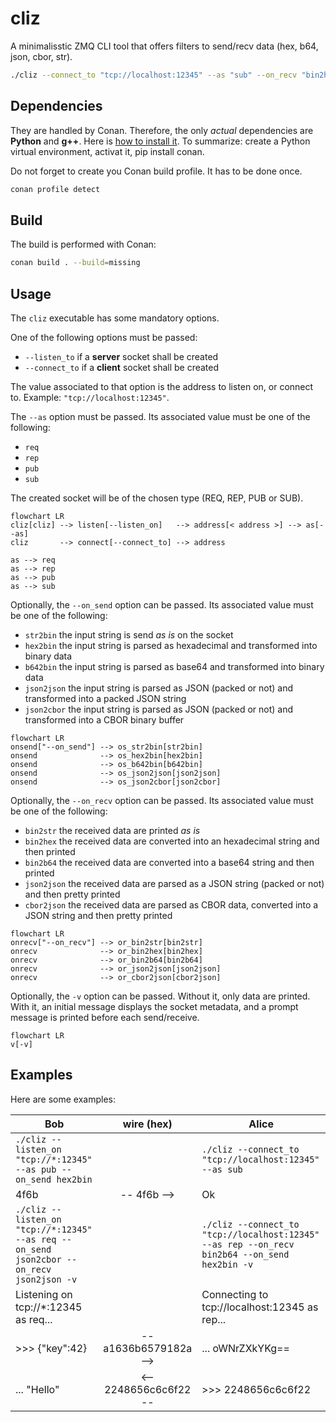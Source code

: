 # cliz

A minimalisstic ZMQ CLI tool that offers filters to send/recv data (hex, b64, json, cbor, str).

```bash
./cliz --connect_to "tcp://localhost:12345" --as "sub" --on_recv "bin2hex"
```

## Dependencies

They are handled by Conan. Therefore, the only *actual* dependencies are **Python** and **g++**. Here is [how to install it](https://docs.conan.io/1/installation.html#install-with-pip-recommended). To summarize: create a Python virtual environment, activat it, pip install conan.

Do not forget to create you Conan build profile. It has to be done once.

```bash
conan profile detect
```

## Build

The build is performed with Conan:

```bash
conan build . --build=missing
```

## Usage

The `cliz` executable has some mandatory options.

One of the following options must be passed:

* `--listen_to` if a **server** socket shall be created
* `--connect_to` if a **client** socket shall be created

The value associated to that option is the address to listen on, or connect to. Example: `"tcp://localhost:12345"`.

The `--as` option must be passed. Its associated value must be one of the following:

* `req`
* `rep`
* `pub`
* `sub`

The created socket will be of the chosen type (REQ, REP, PUB or SUB).

```mermaid
flowchart LR
cliz[cliz] --> listen[--listen_on]   --> address[< address >] --> as[--as]
cliz       --> connect[--connect_to] --> address

as --> req
as --> rep
as --> pub
as --> sub
```

Optionally, the `--on_send` option can be passed. Its associated value must be one of the following:

* `str2bin` the input string is send *as is* on the socket
* `hex2bin` the input string is parsed as hexadecimal and transformed into binary data
* `b642bin` the input string is parsed as base64 and transformed into binary data
* `json2json` the input string is parsed as JSON (packed or not) and transformed into a packed JSON string
* `json2cbor` the input string is parsed as JSON (packed or not) and transformed into a CBOR binary buffer

```mermaid
flowchart LR
onsend["--on_send"] --> os_str2bin[str2bin]
onsend              --> os_hex2bin[hex2bin]
onsend              --> os_b642bin[b642bin]
onsend              --> os_json2json[json2json]
onsend              --> os_json2cbor[json2cbor]
```

Optionally, the `--on_recv` option can be passed. Its associated value must be one of the following:

* `bin2str` the received data are printed *as is*
* `bin2hex` the received data are converted into an hexadecimal string and then printed
* `bin2b64` the received data are converted into a base64 string and then printed
* `json2json` the received data are parsed as a JSON string (packed or not) and then pretty printed
* `cbor2json` the received data are parsed as CBOR data, converted into a JSON string and then pretty printed

```mermaid
flowchart LR
onrecv["--on_recv"] --> or_bin2str[bin2str]
onrecv              --> or_bin2hex[bin2hex]
onrecv              --> or_bin2b64[bin2b64]
onrecv              --> or_json2json[json2json]
onrecv              --> or_cbor2json[cbor2json]
```

Optionally, the `-v` option can be passed. Without it, only data are printed. With it, an initial message displays the socket metadata, and a prompt message is printed before each send/receive.

```mermaid
flowchart LR
v[-v]
```

## Examples

Here are some examples:


| Bob                                                                                      |      wire (hex)      | Alice                                                                                         |
| ------------------------------------------------------------------------------------------ | :---------------------: | ----------------------------------------------------------------------------------------------- |
| `./cliz --listen_on "tcp://*:12345" --as pub --on_send hex2bin`                          |                       | `./cliz --connect_to "tcp://localhost:12345" --as sub`                                        |
| 4f6b                                                                                     |      -- 4f6b -->      | Ok                                                                                            |
| `./cliz --listen_on "tcp://*:12345" --as req --on_send json2cbor --on_recv json2json -v` |                       | `./cliz --connect_to "tcp://localhost:12345" --as rep --on_recv bin2b64 --on_send hex2bin -v` |
| Listening on tcp://*:12345 as req...                                                     |                       | Connecting to tcp://localhost:12345 as rep...                                                 |
| >>> {"key":42}                                                                           | -- a1636b6579182a --> | ... oWNrZXkYKg==                                                                              |
| ... "Hello"                                                                              | <-- 2248656c6c6f22 -- | >>> 2248656c6c6f22                                                                            |

